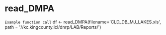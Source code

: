 # read_DMPA
`Example function call`
df <- read_DMPA(filename='CLD_DB_MJ_LAKES.xls', path = '//kc.kingcounty.lcl/dnrp/LAB/Reports/')
